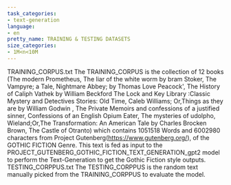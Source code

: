 ```yaml
---
task_categories:
- text-generation
language:
- en
pretty_name: TRAINING & TESTING DATASETS
size_categories:
- 1M<n<10M
---
```

TRAINING_CORPUS.txt
The TRAINING_CORPUS is the collection of 12 books (The modern Prometheus, The liar of the white worm by bram Stoker, The Vampyre; a Tale, Nightmare Abbey; by Thomas Love Peacock', The History of Caliph Vathek by William Beckford The Lock and Key Library :Classic Mystery and Detectives Stories: Old Time, Caleb Williams; Or,Things as they are by William Godwin , The Private Memoirs and confessions of a justified sinner, Confessions of an English Opium Eater, The mysteries of udolpho, Wieland;Or,The Transformation: An American Tale by Charles Brocken Brown, The Castle of Otranto)
which contains 1051518 Words and 6002980 characters from Project Gutenberg(https://www.gutenberg.org/), of the GOTHIC FICTION Genre. This text is fed as input to the PROJECT_GUTENBERG_GOTHIC_FICTION_TEXT_GENERATION_gpt2
model to perform the Text-Generation to get the Gothic Fiction style outputs.
TESTING_CORPPUS.txt
The TESTING_CORPPUS is the random text manually picked from the TRAINING_CORPPUS to evaluate the model.